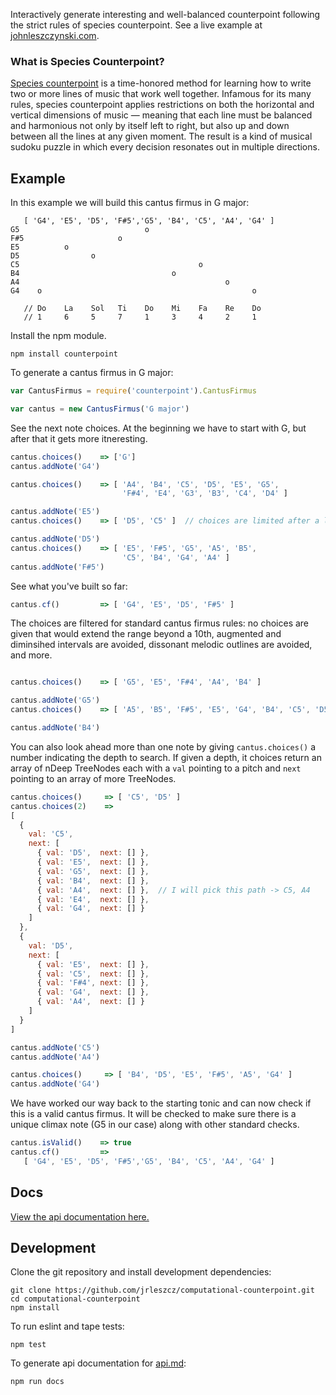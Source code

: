 Interactively generate interesting and well-balanced counterpoint following the strict rules of species counterpoint.  See a live example at [johnleszczynski.com](http://johnleszczynski.com).

### What is Species Counterpoint?
[Species counterpoint](http://en.wikipedia.org/wiki/Counterpoint#Species_counterpoint) is a time-honored method for learning how to write two or more lines of music that work well together. Infamous for its many rules, species counterpoint applies restrictions on both the horizontal and vertical dimensions of music — meaning that each line must be balanced and harmonious not only by itself left to right, but also up and down between all the lines at any given moment. The result is a kind of musical sudoku puzzle in which every decision resonates out in multiple directions.

## Example
In this example we will build this cantus firmus in G major:
```
   [ 'G4', 'E5', 'D5', 'F#5','G5', 'B4', 'C5', 'A4', 'G4' ]
G5                            o
F#5                     o
E5          o
D5                o
C5                                        o
B4                                  o
A4                                              o
G4    o                                               o

   // Do    La    Sol   Ti    Do    Mi    Fa    Re    Do
   // 1     6     5     7     1     3     4     2     1
```

Install the npm module.
```
npm install counterpoint
```

To generate a cantus firmus in G major:

```js
var CantusFirmus = require('counterpoint').CantusFirmus

var cantus = new CantusFirmus('G major')
```

See the next note choices. At the beginning we have to start with G, but after that it gets more itneresting.
```js
cantus.choices()    => ['G']
cantus.addNote('G4')

cantus.choices()    => [ 'A4', 'B4', 'C5', 'D5', 'E5', 'G5',
                         'F#4', 'E4', 'G3', 'B3', 'C4', 'D4' ]

cantus.addNote('E5')
cantus.choices()    => [ 'D5', 'C5' ]  // choices are limited after a leap

cantus.addNote('D5')
cantus.choices()    => [ 'E5', 'F#5', 'G5', 'A5', 'B5',
                         'C5', 'B4', 'G4', 'A4' ]
cantus.addNote('F#5')
```

See what you've built so far:
```js
cantus.cf()         => [ 'G4', 'E5', 'D5', 'F#5' ]
```

The choices are filtered for standard cantus firmus rules: no choices are given that would extend the range beyond a 10th, augmented and diminsihed intervals are avoided, dissonant melodic outlines are avoided, and more.
```js

cantus.choices()    => [ 'G5', 'E5', 'F#4', 'A4', 'B4' ]

cantus.addNote('G5')
cantus.choices()    => [ 'A5', 'B5', 'F#5', 'E5', 'G4', 'B4', 'C5', 'D5' ]

cantus.addNote('B4')
```

You can also look ahead more than one note by giving `cantus.choices()` a number indicating the depth to search. If given a depth, it choices return an array of nDeep TreeNodes each with a `val` pointing to a pitch and `next` pointing to an array of more TreeNodes.
```js
cantus.choices()     => [ 'C5', 'D5' ]
cantus.choices(2)    =>
[
  {
    val: 'C5',
    next: [
      { val: 'D5',  next: [] },
      { val: 'E5',  next: [] },
      { val: 'G5',  next: [] },
      { val: 'B4',  next: [] },
      { val: 'A4',  next: [] },  // I will pick this path -> C5, A4
      { val: 'E4',  next: [] },
      { val: 'G4',  next: [] }
    ]
  },
  {
    val: 'D5',
    next: [
      { val: 'E5',  next: [] },
      { val: 'C5',  next: [] },
      { val: 'F#4', next: [] },
      { val: 'G4',  next: [] },
      { val: 'A4',  next: [] }
    ]
  }
]

cantus.addNote('C5')
cantus.addNote('A4')

cantus.choices()     => [ 'B4', 'D5', 'E5', 'F#5', 'A5', 'G4' ]
cantus.addNote('G4')
```

We have worked our way back to the starting tonic and can now check if this is a valid cantus firmus. It will be checked to make sure there is a unique climax note (G5 in our case) along with other standard checks.
```js
cantus.isValid()    => true
cantus.cf()         =>
   [ 'G4', 'E5', 'D5', 'F#5','G5', 'B4', 'C5', 'A4', 'G4' ]
```

## Docs
[View the api documentation here.](api.md)

## Development

Clone the git repository and install development dependencies:
```
git clone https://github.com/jrleszcz/computational-counterpoint.git
cd computational-counterpoint
npm install
```

To run eslint and tape tests:
```
npm test
```

To generate api documentation for [api.md](api.md):
```
npm run docs
```
